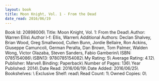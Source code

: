 ```yaml
---
layout: book
title: Moon Knight, Vol. 1 - From the Dead
date_read: 2016/06/19
---
```


Book Id: 20898006\ 
Title: Moon Knight, Vol. 1: From the Dead\ 
Author: Warren Ellis\ 
Author l-f: Ellis, Warren\ 
Additional Authors: Declan Shalvey, Brian Wood, Greg Smallwood, Cullen Bunn, Jordie Bellaire, Ron Ackins, Giuseppe Camuncoli, German Peralta, Dan   Brown, Tom Palmer, Walden Wong, Victor Olazaba, Steven Sanders, Fabio Gamberini\ 
ISBN: 0785154086\ 
ISBN13: 9780785154082\ 
My Rating: 5\ 
Average Rating: 4.12\ 
Publisher: Marvel\ 
Binding: Paperback\ 
Number of Pages: 136\ 
Year Published: 2014\ 
Date Read: 2016/06/19\ 
Date Added: 2016/06/25\ 
Bookshelves: \ 
Exclusive Shelf: read\ 
Read Count: 1\ 
Owned Copies: 0\ 

